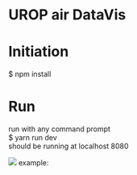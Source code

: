 # UROP air DataVis

# Initiation

$ npm install

# Run

run with any command prompt <br>
$ yarn run dev <br>
should be running at localhost 8080

<image src = './democode.PNG'> example:
